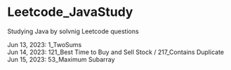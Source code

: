 # Leetcode_JavaStudy

Studying Java by solvnig Leetcode questions

Jun 13, 2023: 1_TwoSums
<br> Jun 14, 2023: 121_Best Time to Buy and Sell Stock / 217_Contains Duplicate
<br> Jun 15, 2023: 53_Maximum Subarray
